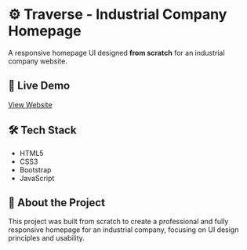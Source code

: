 # ⚙️ Traverse - Industrial Company Homepage

A responsive homepage UI designed **from scratch** for an industrial company website.  

## 🚀 Live Demo
[View Website](https://a7medsobih.github.io/traverse/)

## 🛠 Tech Stack
- HTML5
- CSS3
- Bootstrap
- JavaScript

## 🎯 About the Project
This project was built from scratch to create a professional and fully responsive homepage for an industrial company, focusing on UI design principles and usability.
